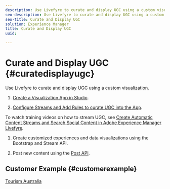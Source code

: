 ```yaml
---
description: Use Livefyre to curate and display UGC using a custom visualization.
seo-description: Use Livefyre to curate and display UGC using a custom visualization.
seo-title: Curate and Display UGC
solution: Experience Manager
title: Curate and Display UGC
uuid: 

---
```


# Curate and Display UGC {#curatedisplayugc}

Use Livefyre to curate and display UGC using a custom visualization.

1. [Create a Visualization App in Studio](/help/using/c-about-apps/c-create-an-app.md).

1. [Configure Streams and Add Rules to curate UGC into the App](/help/using/c-streams/c-streams.md).

To watch training videos on how to stream UGC, see [Create Automatic Content Streams and Search Social Content in Adobe Experience Manager Livefyre](https://helpx.adobe.com/experience-manager/tutorials.html).

1. Create customized experiences and data visualizations using the Bootstrap and Stream API.

1. Post new content using the [Post API](https://api.livefyre.com/docs/apis/by-category/collection-content#operation=urn:livefyre:apis:quill:operations:api:v3.0:collection:post:method=post).

## Customer Example {#customerexample}

[Tourism Australia](https://www.australia.com/en-us)
